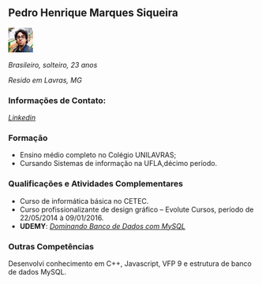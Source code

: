 ## Pedro Henrique Marques Siqueira
![Foto de Perfil](images/profile_small.jpeg)

*Brasileiro, solteiro, 23 anos* 

*Resido em Lavras, MG*

### **Informações de Contato:**

[*Linkedin*](https://www.linkedin.com/in/pedroh-siqueira/)

### **Formação**

* Ensino médio completo no Colégio UNILAVRAS;
* Cursando Sistemas de informação na UFLA,décimo período.

### **Qualificações e Atividades Complementares**

* Curso de informática básica no CETEC.
* Curso profissionalizante de design gráfico – Evolute Cursos, período de 22/05/2014 à 09/01/2016. 
* **UDEMY**: [*Dominando Banco de Dados com MySQL*](https://www.udemy.com/certificate/UC-5b0e8ef3-eec0-436c-84b6-3c0c1801b918/)

### **Outras Competências**
Desenvolvi conhecimento em C++, Javascript, VFP 9 e estrutura de banco de dados MySQL.